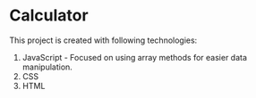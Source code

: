 # Calculator

This project is created with following technologies:

1. JavaScript - Focused on using array methods for easier data manipulation.
2. CSS
3. HTML

